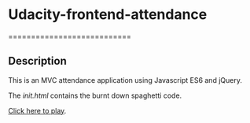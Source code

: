 # Udacity-frontend-attendance
===========================

## Description
This is an MVC attendance application using Javascript ES6 and jQuery.

The _init.html_ contains the burnt down spaghetti code.

[Click here to play](https://ebereuzodufa.github.io/School-Attendance/).
